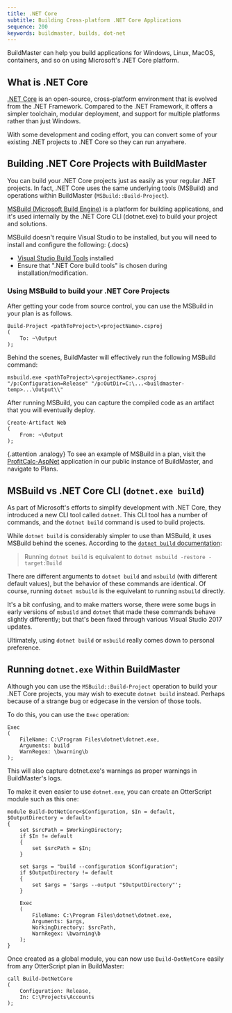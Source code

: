 ```yaml
---
title: .NET Core
subtitle: Building Cross-platform .NET Core Applications
sequence: 200
keywords: buildmaster, builds, dot-net
---
```


BuildMaster can help you build applications for Windows, Linux, MacOS, containers, and so on using Microsoft's .NET Core platform.

## What is .NET Core

[.NET Core](https://docs.microsoft.com/en-us/dotnet/core/) is an open-source, cross-platform environment that is evolved from the .NET Framework. Compared to the .NET Framework, it offers a simpler toolchain, modular deployment, and support for multiple platforms rather than just Windows. 

With some development and coding effort, you can convert some of your existing .NET projects to .NET Core so they can run anywhere.

## Building .NET Core Projects with BuildMaster

You can build your .NET Core projects just as easily as your regular .NET projects. In fact, .NET Core uses the same underlying tools (MSBuild) and operations within BuildMaster (`MSBuild::Build-Project`).

[MSBuild (Microsoft Build Engine)](https://docs.microsoft.com/en-us/visualstudio/msbuild/msbuild) is a platform for building applications, and it's used internally by the .NET Core CLI (dotnet.exe) to build your project and solutions. 

MSBuild doesn't require Visual Studio to be installed, but you will need to install and configure the following:
{.docs}
 - [Visual Studio Build Tools](https://visualstudio.microsoft.com/downloads) installed
 - Ensure that ".NET Core build tools" is chosen during installation/modification.


### Using MSBuild to build your .NET Core Projects

After getting your code from source control, you can use the MSBuild in your plan is as follows.

```
Build-Project <pathToProject>\<projectName>.csproj
(
    To: ~\Output
);
```

Behind the scenes, BuildMaster will effectively run the following MSBuild command:

```
msbuild.exe <pathToProject>\<projectName>.csproj "/p:Configuration=Release" "/p:OutDir=C:\...<buildmaster-temp>...\Output\\"
```

After running MSBuild, you can capture the compiled code as an artifact that you will eventually deploy.

```
Create-Artifact Web
(
    From: ~\Output
);
```

{.attention .analogy} To see an example of MSBuild in a plan, visit the [ProfitCalc-AspNet](https://buildmaster.inedo.com/applications/35/) application in our public instance of BuildMaster, and navigate to Plans.


## MSBuild vs .NET Core CLI (`dotnet.exe build`)

As part of Microsoft's efforts to simplify development with .NET Core, they introduced a new CLI tool called `dotnet`. This CLI tool has a number of commands, and the `dotnet build` command is used to build projects. 

While `dotnet build` is considerably simpler to use than MSBuild, it uses MSBuild behind the scenes. According to the [`dotnet build` documentation](https://docs.microsoft.com/en-us/dotnet/core/tools/dotnet-build):

> Running `dotnet build` is equivalent to `dotnet msbuild -restore -target:Build`

There are different arguments to `dotnet build` and `msbuild` (with different default values), but the behavior of these commands are identical. Of course, running `dotnet msbuild` is the equivelant to running `msbuild` directly. 

It's a bit confusing, and to make matters worse, there were some bugs in early versions of `msbuild` and `dotnet` that made these commands behave slightly differently; but that's been fixed through various Visual Studio 2017 updates.

Ultimately, using `dotnet build` or `msbuild` really comes down to personal preference. 

## Running `dotnet.exe` Within BuildMaster

Although you can use the `MSBuild::Build-Project` operation to build your .NET Core projects, you may wish to execute `dotnet build` instead. Perhaps because of a strange bug or edgecase in the version of those tools.

To do this, you can use the `Exec` operation:

````
Exec
(
    FileName: C:\Program Files\dotnet\dotnet.exe,
    Arguments: build
    WarnRegex: \bwarning\b
);
````

This will also capture dotnet.exe's warnings as proper warnings in BuildMaster's logs. 

To make it even easier to use `dotnet.exe`, you can create an OtterScript module such as this one:

```
module Build-DotNetCore<$Configuration, $In = default, $OutputDirectory = default>
{
    set $srcPath = $WorkingDirectory;
    if $In != default
    {
        set $srcPath = $In;
    }
    
    set $args = "build --configuration $Configuration";
    if $OutputDirectory != default
    {
        set $args = '$args --output "$OutputDirectory"';
    }
    
    Exec
    (
        FileName: C:\Program Files\dotnet\dotnet.exe,
        Arguments: $args,
        WorkingDirectory: $srcPath,
        WarnRegex: \bwarning\b
    );
}
```
Once created as a global module, you can now use `Build-DotNetCore` easily from any OtterScript plan in BuildMaster:

```
call Build-DotNetCore
(
    Configuration: Release,
    In: C:\Projects\Accounts
);
```

